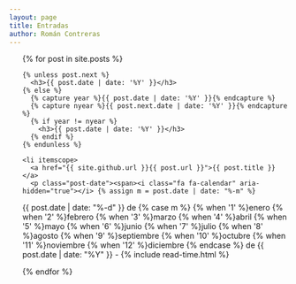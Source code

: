 ```yaml
---
layout: page
title: Entradas
author: Román Contreras
---
```

<ul class="posts">
  {% for post in site.posts %}

    {% unless post.next %}
      <h3>{{ post.date | date: '%Y' }}</h3>
    {% else %}
      {% capture year %}{{ post.date | date: '%Y' }}{% endcapture %}
      {% capture nyear %}{{ post.next.date | date: '%Y' }}{% endcapture %}
      {% if year != nyear %}
        <h3>{{ post.date | date: '%Y' }}</h3>
      {% endif %}
    {% endunless %}

    <li itemscope>
      <a href="{{ site.github.url }}{{ post.url }}">{{ post.title }}</a>
      <p class="post-date"><span><i class="fa fa-calendar" aria-hidden="true"></i> {% assign m = post.date | date: "%-m" %}
{{ post.date | date: "%-d" }}
de {% case m %}
  {% when '1' %}enero
  {% when '2' %}febrero
  {% when '3' %}marzo
  {% when '4' %}abril
  {% when '5' %}mayo
  {% when '6' %}junio
  {% when '7' %}julio
  {% when '8' %}agosto
  {% when '9' %}septiembre
  {% when '10' %}octubre
  {% when '11' %}noviembre
  {% when '12' %}diciembre
{% endcase %}
de {{ post.date | date: "%Y" }} - <i class="fa fa-clock-o" aria-hidden="true"></i> {% include read-time.html %}</span></p>
    </li>

  {% endfor %}
</ul>
